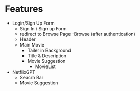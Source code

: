 # Features 
 - Login/Sign Up Form
   - Sign In / Sign up Form
   - redirect to Browse Page
 -Browse (after authentication)
   - Header
   - Main Movie
      - Tailer in Background
      - Title & Description
      - Movie Suggestion
        - MovieList 
 - NetflixGPT 
      - Seacrh Bar
      - Movie Suggestion
                

